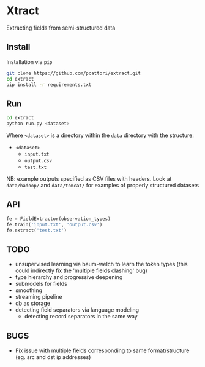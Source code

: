 Xtract
======
Extracting fields from semi-structured data

Install
-------
Installation via `pip`
```bash
git clone https://github.com/pcattori/extract.git
cd extract
pip install -r requirements.txt
```

Run
---

```bash
cd extract
python run.py <dataset>
```

Where `<dataset>` is a directory within the `data` directory with the structure:

- `<dataset>`
  - `input.txt`
  - `output.csv`
  - `test.txt`

NB: example outputs specified as CSV files with headers. Look at `data/hadoop/` and `data/tomcat/` for examples of properly structured datasets

API
---

```python
fe = FieldExtractor(observation_types)
fe.train('input.txt', 'output.csv')
fe.extract('test.txt')
```

TODO
----
- unsupervised learning via baum-welch to learn the token types (this could indirectly fix the 'multiple fields clashing' bug)
- type hierarchy and progressive deepening
- submodels for fields
- smoothing
- streaming pipeline
- db as storage
- detecting field separators via language modeling
  - detecting record separators in the same way

BUGS
----
- Fix issue with multiple fields corresponding to same format/structure (eg. src and dst ip addresses)
